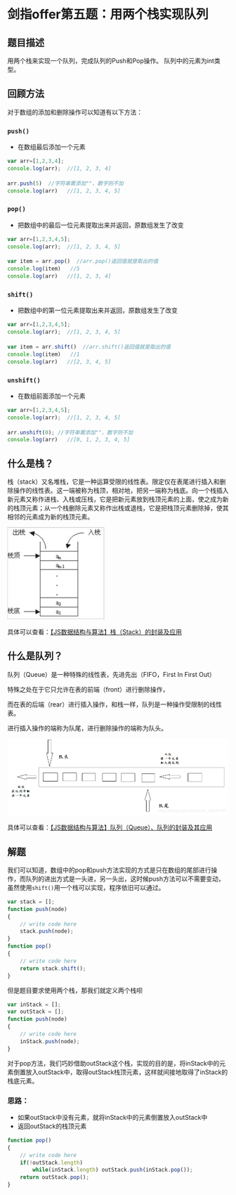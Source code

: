 # 剑指offer第五题：用两个栈实现队列

## 题目描述

用两个栈来实现一个队列，完成队列的Push和Pop操作。 队列中的元素为int类型。

## 回顾方法

对于数组的添加和删除操作可以知道有以下方法：

### `push()`

- 在数组最后添加一个元素

```javascript
var arr=[1,2,3,4];
console.log(arr);  //[1, 2, 3, 4]

arr.push(5)  //字符串需添加""，数字则不加
console.log(arr)   //[1, 2, 3, 4, 5]
```

### `pop()`

- 把数组中的最后一位元素提取出来并返回，原数组发生了改变

```javascript
var arr=[1,2,3,4,5];
console.log(arr);  //[1, 2, 3, 4, 5]

var item = arr.pop()  //arr.pop()返回值就是取出的值
console.log(item)   //5
console.log(arr)   //[1, 2, 3, 4]
```

### `shift()`

- 把数组中的第一位元素提取出来并返回，原数组发生了改变

```javascript
var arr=[1,2,3,4,5];
console.log(arr);  //[1, 2, 3, 4, 5]

var item = arr.shift()  //arr.shift()返回值就是取出的值
console.log(item)   //1
console.log(arr)   //[2, 3, 4, 5]
```

### `unshift()`

- 在数组前面添加一个元素

```javascript
var arr=[1,2,3,4,5];
console.log(arr);  //[1, 2, 3, 4, 5]

arr.unshift(0); //字符串需添加""，数字则不加
console.log(arr)   //[0, 1, 2, 3, 4, 5]
```

## 什么是栈？

栈（stack）又名堆栈，它是一种运算受限的线性表。限定仅在表尾进行插入和删除操作的线性表。这一端被称为栈顶，相对地，把另一端称为栈底。向一个栈插入新元素又称作进栈、入栈或压栈，它是把新元素放到栈顶元素的上面，使之成为新的栈顶元素；从一个栈删除元素又称作出栈或退栈，它是把栈顶元素删除掉，使其相邻的元素成为新的栈顶元素。

![img](images/20190728085827334.png)

具体可以查看：[【JS数据结构与算法】栈（Stack）的封装及应用](https://blog.csdn.net/weixin_42339197/article/details/97610931)

## 什么是队列？

队列（Queue）是一种特殊的线性表，先进先出（FIFO，First In First Out）

特殊之处在于它只允许在表的前端（front）进行删除操作，

而在表的后端（rear）进行插入操作，和栈一样，队列是一种操作受限制的线性表。

进行插入操作的端称为队尾，进行删除操作的端称为队头。

![img](images/20190729085706326.png)



具体可以查看：[【JS数据结构与算法】队列（Queue）、队列的封装及其应用](https://blog.csdn.net/weixin_42339197/article/details/97622707)

## 解题

我们可以知道，数组中的pop和push方法实现的方式是只在数组的尾部进行操作，而队列的进出方式是一头进，另一头出，这时候push方法可以不需要变动，虽然使用`shift()`用一个栈可以实现，程序依旧可以通过。

```javascript
var stack = [];
function push(node)
{
    // write code here
    stack.push(node);
}
function pop()
{
    // write code here
    return stack.shift();
}
```

但是题目要求使用两个栈，那我们就定义两个栈呗

```javascript
var inStack = [];
var outStack = [];
function push(node)
{
    // write code here
    inStack.push(node);
}
```

对于pop方法，我们巧妙借助outStack这个栈，实现的目的是，将inStack中的元素倒置放入outStack中，取得outStack栈顶元素，这样就间接地取得了inStack的栈底元素。

### 思路：

- 如果outStack中没有元素，就将inStack中的元素倒置放入outStack中
- 返回outStack的栈顶元素

```javascript
function pop()
{
    // write code here
    if(!outStack.length)
        while(inStack.length) outStack.push(inStack.pop());
    return outStack.pop();
}
```

